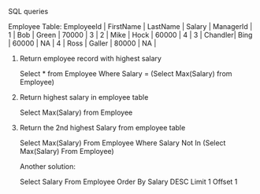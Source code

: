 SQL queries


Employee Table:
EmployeeId | FirstName | LastName | Salary | ManagerId |
    1      |   Bob     |   Green  |  70000 |    3      |
    2      |   Mike    |   Hock   |  60000 |    4      |
    3      |   Chandler|   Bing   |  60000 |    NA     |
    4      |   Ross    |   Galler |  80000 |    NA     |




1. Return employee record with highest salary


   Select * from Employee
   Where Salary = (Select Max(Salary) from Employee)


2. Return highest salary in employee table
   
   Select Max(Salary) from Employee

3. Return the 2nd highest Salary from employee table

   Select Max(Salary) From Employee
   Where Salary Not In (Select Max(Salary) From Employee)

   Another solution:

   Select Salary
   From Employee
   Order By Salary DESC
   Limit 1 Offset 1


